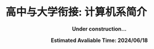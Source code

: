 # 高中与大学衔接: 计算机系简介

<b><center> Under construction... </center></b>

<b><center> Estimated Avaliable Time: 2024/06/18 </center></b>